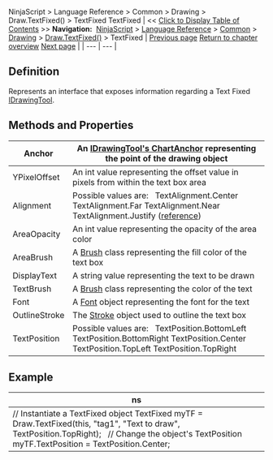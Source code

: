 ﻿
NinjaScript \> Language Reference \> Common \> Drawing \> Draw.TextFixed() \> TextFixed
TextFixed
| \<\< [Click to Display Table of Contents](textfixed.md) \>\> **Navigation:**     [NinjaScript](ninjascript-1.md) \> [Language Reference](language_reference_wip-1.md) \> [Common](common-1.md) \> [Drawing](drawing-1.md) \> [Draw.TextFixed()](draw_textfixed-1.md) \> TextFixed | [Previous page](draw_textfixed-1.md) [Return to chapter overview](draw_textfixed-1.md) [Next page](draw_timecycles-1.md) |
| --- | --- |
## Definition
Represents an interface that exposes information regarding a Text Fixed [IDrawingTool](idrawingtool-1.md).
 
## Methods and Properties
| Anchor | An [IDrawingTool's ChartAnchor](idrawingtool-1.htm#chartanchor) representing the point of the drawing object |
| --- | --- |
| YPixelOffset | An int value representing the offset value in pixels from within the text box area |
| Alignment | Possible values are:   TextAlignment.Center  TextAlignment.Far  TextAlignment.Near  TextAlignment.Justify ([reference](https://msdn.microsoft.com/en-us/library/system.windows.textalignment%28v=vs.110%29.aspx)) |
| AreaOpacity | An int value representing the opacity of the area color |
| AreaBrush | A [Brush](http://msdn.microsoft.com/en-us/library/system.windows.media.brush(v=vs.110).aspx) class representing the fill color of the text box |
| DisplayText | A string value representing the text to be drawn |
| TextBrush | A [Brush](http://msdn.microsoft.com/en-us/library/system.windows.media.brush(v=vs.110).aspx) class representing the color of the text |
| Font | A [Font](simplefont_class-1.md) object representing the font for the text |
| OutlineStroke | The [Stroke](stroke_class-1.md) object used to outline the text box |
| TextPosition | Possible values are:   TextPosition.BottomLeft TextPosition.BottomRight TextPosition.Center TextPosition.TopLeft TextPosition.TopRight |

## 
## 
## 
## Example
| ns |
| --- |
| // Instantiate a TextFixed object TextFixed myTF \= Draw.TextFixed(this, "tag1", "Text to draw", TextPosition.TopRight);   // Change the object's TextPosition myTF.TextPosition \= TextPosition.Center; |
